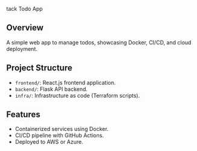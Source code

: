 tack Todo App

## Overview
A simple web app to manage todos, showcasing Docker, CI/CD, and cloud deployment.

## Project Structure
- `frontend/`: React.js frontend application.
- `backend/`: Flask API backend.
- `infra/`: Infrastructure as code (Terraform scripts).

## Features
- Containerized services using Docker.
- CI/CD pipeline with GitHub Actions.
- Deployed to AWS or Azure.

